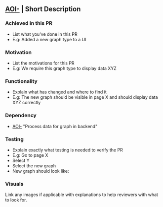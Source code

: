[AOI-](https://ambrite.atlassian.net/browse/AOI-) |
Short Description 
---------------------------------------------------------
### Achieved in this PR
- List what you've done in this PR
- E.g: Added a new graph type to a UI

### Motivation
- List the motivations for this PR
- E.g: We require this graph type to display data XYZ

### Functionality
- Explain what has changed and where to find it
- E.g: The new graph should be visible in page X and should display data XYZ correctly

### Dependency
- [AOI-](https://ambrite.atlassian.net/browse/AOI-) "Process data for graph in backend"

### Testing
- Explain exactly what testing is needed to verify the PR
- E.g: Go to page X
- Select Y
- Select the new graph
- New graph should look like:
 
### Visuals

Link any images if applicable with explanations to help reviewers with what to look for.
